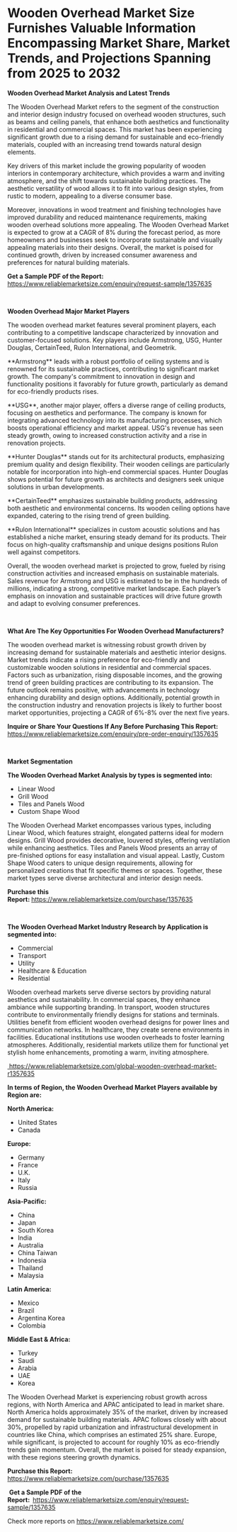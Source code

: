 <p><h1>Wooden Overhead Market Size Furnishes Valuable Information Encompassing Market Share, Market Trends, and Projections Spanning from 2025 to 2032</h1></p><p><strong>Wooden Overhead Market Analysis and Latest Trends</strong></p>
<p><p>The Wooden Overhead Market refers to the segment of the construction and interior design industry focused on overhead wooden structures, such as beams and ceiling panels, that enhance both aesthetics and functionality in residential and commercial spaces. This market has been experiencing significant growth due to a rising demand for sustainable and eco-friendly materials, coupled with an increasing trend towards natural design elements. </p><p>Key drivers of this market include the growing popularity of wooden interiors in contemporary architecture, which provides a warm and inviting atmosphere, and the shift towards sustainable building practices. The aesthetic versatility of wood allows it to fit into various design styles, from rustic to modern, appealing to a diverse consumer base.</p><p>Moreover, innovations in wood treatment and finishing technologies have improved durability and reduced maintenance requirements, making wooden overhead solutions more appealing. The Wooden Overhead Market is expected to grow at a CAGR of 8% during the forecast period, as more homeowners and businesses seek to incorporate sustainable and visually appealing materials into their designs. Overall, the market is poised for continued growth, driven by increased consumer awareness and preferences for natural building materials.</p></p>
<p><strong>Get a Sample PDF of the Report:&nbsp;</strong> <a href="https://www.reliablemarketsize.com/enquiry/request-sample/1357635?utm_campaign=1939&utm_medium=2&utm_source=Github&utm_content=ia&utm_term=01022025&utm_id=wooden-overhead">https://www.reliablemarketsize.com/enquiry/request-sample/1357635</a></p>
<p>&nbsp;</p>
<p><strong>Wooden Overhead Major Market Players</strong></p>
<p><p>The wooden overhead market features several prominent players, each contributing to a competitive landscape characterized by innovation and customer-focused solutions. Key players include Armstrong, USG, Hunter Douglas, CertainTeed, Rulon International, and Geometrik.</p><p>**Armstrong** leads with a robust portfolio of ceiling systems and is renowned for its sustainable practices, contributing to significant market growth. The company's commitment to innovation in design and functionality positions it favorably for future growth, particularly as demand for eco-friendly products rises.</p><p>**USG**, another major player, offers a diverse range of ceiling products, focusing on aesthetics and performance. The company is known for integrating advanced technology into its manufacturing processes, which boosts operational efficiency and market appeal. USG's revenue has seen steady growth, owing to increased construction activity and a rise in renovation projects.</p><p>**Hunter Douglas** stands out for its architectural products, emphasizing premium quality and design flexibility. Their wooden ceilings are particularly notable for incorporation into high-end commercial spaces. Hunter Douglas shows potential for future growth as architects and designers seek unique solutions in urban developments.</p><p>**CertainTeed** emphasizes sustainable building products, addressing both aesthetic and environmental concerns. Its wooden ceiling options have expanded, catering to the rising trend of green building.</p><p>**Rulon International** specializes in custom acoustic solutions and has established a niche market, ensuring steady demand for its products. Their focus on high-quality craftsmanship and unique designs positions Rulon well against competitors.</p><p>Overall, the wooden overhead market is projected to grow, fueled by rising construction activities and increased emphasis on sustainable materials. Sales revenue for Armstrong and USG is estimated to be in the hundreds of millions, indicating a strong, competitive market landscape. Each player’s emphasis on innovation and sustainable practices will drive future growth and adapt to evolving consumer preferences.</p></p>
<p>&nbsp;</p>
<p><strong>What Are The Key Opportunities For Wooden Overhead Manufacturers?</strong></p>
<p><p>The wooden overhead market is witnessing robust growth driven by increasing demand for sustainable materials and aesthetic interior designs. Market trends indicate a rising preference for eco-friendly and customizable wooden solutions in residential and commercial spaces. Factors such as urbanization, rising disposable incomes, and the growing trend of green building practices are contributing to its expansion. The future outlook remains positive, with advancements in technology enhancing durability and design options. Additionally, potential growth in the construction industry and renovation projects is likely to further boost market opportunities, projecting a CAGR of 6%-8% over the next five years.</p></p>
<p><strong>Inquire or Share Your Questions If Any Before Purchasing This Report:</strong> <a href="https://www.reliablemarketsize.com/enquiry/pre-order-enquiry/1357635?utm_campaign=1939&utm_medium=2&utm_source=Github&utm_content=ia&utm_term=01022025&utm_id=wooden-overhead">https://www.reliablemarketsize.com/enquiry/pre-order-enquiry/1357635</a></p>
<p>&nbsp;</p>
<p><strong>Market Segmentation</strong></p>
<p><strong>The Wooden Overhead Market Analysis by types is segmented into:</strong></p>
<p><ul><li>Linear Wood</li><li>Grill Wood</li><li>Tiles and Panels Wood</li><li>Custom Shape Wood</li></ul></p>
<p><p>The Wooden Overhead Market encompasses various types, including Linear Wood, which features straight, elongated patterns ideal for modern designs. Grill Wood provides decorative, louvered styles, offering ventilation while enhancing aesthetics. Tiles and Panels Wood presents an array of pre-finished options for easy installation and visual appeal. Lastly, Custom Shape Wood caters to unique design requirements, allowing for personalized creations that fit specific themes or spaces. Together, these market types serve diverse architectural and interior design needs.</p></p>
<p><strong>Purchase this Report:&nbsp;</strong><a href="https://www.reliablemarketsize.com/purchase/1357635?utm_campaign=1939&utm_medium=2&utm_source=Github&utm_content=ia&utm_term=01022025&utm_id=wooden-overhead">https://www.reliablemarketsize.com/purchase/1357635</a></p>
<p>&nbsp;</p>
<p><strong>The Wooden Overhead Market Industry Research by Application is segmented into:</strong></p>
<p><ul><li>Commercial</li><li>Transport</li><li>Utility</li><li>Healthcare & Education</li><li>Residential</li></ul></p>
<p><p>Wooden overhead markets serve diverse sectors by providing natural aesthetics and sustainability. In commercial spaces, they enhance ambiance while supporting branding. In transport, wooden structures contribute to environmentally friendly designs for stations and terminals. Utilities benefit from efficient wooden overhead designs for power lines and communication networks. In healthcare, they create serene environments in facilities. Educational institutions use wooden overheads to foster learning atmospheres. Additionally, residential markets utilize them for functional yet stylish home enhancements, promoting a warm, inviting atmosphere.</p></p>
<p><a href="https://www.reliablemarketsize.com/global-wooden-overhead-market-r1357635?utm_campaign=1939&utm_medium=2&utm_source=Github&utm_content=ia&utm_term=01022025&utm_id=wooden-overhead">&nbsp;https://www.reliablemarketsize.com/global-wooden-overhead-market-r1357635</a></p>
<p><strong>In terms of Region, the Wooden Overhead Market Players available by Region are:</strong></p>
<p>
    <p> <strong> North America: </strong>
        <ul>
            <li>United States</li>
            <li>Canada</li>
        </ul>
        </p> 
    <p> <strong> Europe: </strong>
        <ul>
            <li>Germany</li>
            <li>France</li>
            <li>U.K.</li>
            <li>Italy</li>
            <li>Russia</li>
        </ul>
        </p> 
    <p> <strong> Asia-Pacific: </strong>
        <ul>
            <li>China</li>
            <li>Japan</li>
            <li>South Korea</li>
            <li>India</li>
            <li>Australia</li>
            <li>China Taiwan</li>
            <li>Indonesia</li>
            <li>Thailand</li>
            <li>Malaysia</li>
        </ul>
        </p> 
    <p> <strong> Latin America: </strong>
        <ul>
            <li>Mexico</li>
            <li>Brazil</li>
            <li>Argentina Korea</li>
            <li>Colombia</li>
        </ul>
        </p> 
    <p> <strong> Middle East & Africa: </strong>
        <ul>
            <li>Turkey</li>
            <li>Saudi</li>
            <li>Arabia</li>
            <li>UAE</li>
            <li>Korea</li>
        </ul>
    </p>
    </p>
<p><p>The Wooden Overhead Market is experiencing robust growth across regions, with North America and APAC anticipated to lead in market share. North America holds approximately 35% of the market, driven by increased demand for sustainable building materials. APAC follows closely with about 30%, propelled by rapid urbanization and infrastructural development in countries like China, which comprises an estimated 25% share. Europe, while significant, is projected to account for roughly 10% as eco-friendly trends gain momentum. Overall, the market is poised for steady expansion, with these regions steering growth dynamics.</p></p>
<p><strong>Purchase this Report: </strong><a href="https://www.reliablemarketsize.com/purchase/1357635?utm_campaign=1939&utm_medium=2&utm_source=Github&utm_content=ia&utm_term=01022025&utm_id=wooden-overhead">https://www.reliablemarketsize.com/purchase/1357635</a></p>
<p>&nbsp;<strong>Get a Sample PDF of the Report:&nbsp;&nbsp;</strong><a href="https://www.reliablemarketsize.com/enquiry/request-sample/1357635?utm_campaign=1939&utm_medium=2&utm_source=Github&utm_content=ia&utm_term=01022025&utm_id=wooden-overhead">https://www.reliablemarketsize.com/enquiry/request-sample/1357635</a></p>
<p><strong></strong></p>
<p>Check more reports on <a href="https://www.reliablemarketsize.com/?utm_campaign=1939&utm_medium=2&utm_source=Github&utm_content=ia&utm_term=01022025&utm_id=wooden-overhead">https://www.reliablemarketsize.com/</a></p>